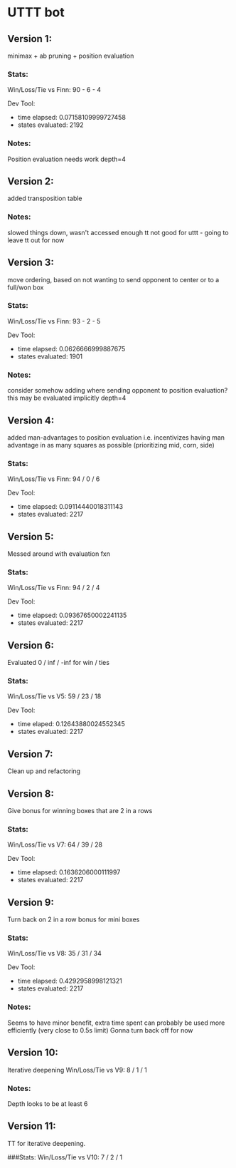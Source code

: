 # UTTT bot

## Version 1:
minimax + ab pruning + position evaluation

### Stats:
Win/Loss/Tie vs Finn: 90 - 6 - 4

Dev Tool:
 - time elapsed: 0.07158109999727458
 - states evaluated: 2192

### Notes:
Position evaluation needs work
depth=4

## Version 2:
added transposition table

### Notes:
slowed things down, wasn't accessed enough
tt not good for uttt - going to leave tt out for now

## Version 3:
move ordering, based on not wanting to send opponent to center or to a full/won box

### Stats:
Win/Loss/Tie vs Finn: 93 - 2 - 5

Dev Tool:
 - time elapsed: 0.0626666999887675
 - states evaluated: 1901

### Notes:
consider somehow adding where sending opponent to position evaluation?
this may be evaluated implicitly
depth=4

## Version 4:
added man-advantages to position evaluation
i.e. incentivizes having man advantage in as many squares as possible (prioritizing mid, corn, side)

### Stats:
Win/Loss/Tie vs Finn: 94 / 0 / 6

Dev Tool:
 - time elapsed: 0.09114440018311143
 - states evaluated: 2217

## Version 5:
Messed around with evaluation fxn

### Stats:
Win/Loss/Tie vs Finn: 94 / 2 / 4

Dev Tool:
 - time elapsed: 0.09367650002241135
 - states evaluated: 2217

## Version 6:
Evaluated 0 / inf / -inf for win / ties

### Stats:
Win/Loss/Tie vs V5: 59 / 23 / 18

Dev Tool:
 - time elaped: 0.12643880024552345
 - states evaluated: 2217

## Version 7:
Clean up and refactoring

## Version 8:
Give bonus for winning boxes that are 2 in a rows

### Stats:
Win/Loss/Tie vs V7: 64 / 39 / 28

Dev Tool:
 - time elapsed: 0.1636206000111997
 - states evaluated: 2217

## Version 9:
Turn back on 2 in a row bonus for mini boxes

### Stats:
Win/Loss/Tie vs V8: 35 / 31 / 34

Dev Tool:
 - time elapsed: 0.4292958998121321
 - states evaluated: 2217

### Notes:
Seems to have minor benefit, extra time spent can probably be used more efficiently (very close to 0.5s limit)
Gonna turn back off for now

## Version 10:
Iterative deepening
Win/Loss/Tie vs V9: 8 / 1 / 1

### Notes:
Depth looks to be at least 6

## Version 11:
TT for iterative deepening.

###Stats:
Win/Loss/Tie vs V10: 7 / 2 / 1




